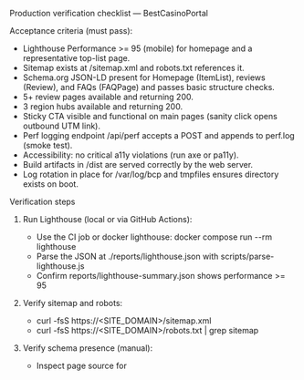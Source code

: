Production verification checklist — BestCasinoPortal

Acceptance criteria (must pass):
- Lighthouse Performance >= 95 (mobile) for homepage and a representative top-list page.
- Sitemap exists at /sitemap.xml and robots.txt references it.
- Schema.org JSON-LD present for Homepage (ItemList), reviews (Review), and FAQs (FAQPage) and passes basic structure checks.
- 5+ review pages available and returning 200.
- 3 region hubs available and returning 200.
- Sticky CTA visible and functional on main pages (sanity click opens outbound UTM link).
- Perf logging endpoint /api/perf accepts a POST and appends to perf.log (smoke test).
- Accessibility: no critical a11y violations (run axe or pa11y).
- Build artifacts in /dist are served correctly by the web server.
- Log rotation in place for /var/log/bcp and tmpfiles ensures directory exists on boot.

Verification steps
1) Run Lighthouse (local or via GitHub Actions):
   - Use the CI job or docker lighthouse: docker compose run --rm lighthouse
   - Parse the JSON at ./reports/lighthouse.json with scripts/parse-lighthouse.js
   - Confirm reports/lighthouse-summary.json shows performance >= 95

2) Verify sitemap and robots:
   - curl -fsS https://<SITE_DOMAIN>/sitemap.xml
   - curl -fsS https://<SITE_DOMAIN>/robots.txt | grep sitemap

3) Verify schema presence (manual):
   - Inspect page source for <script type="application/ld+json"> sections on homepage, a review page and FAQ sections.

4) Verify pages up (smoke):
   - curl -fsS https://<SITE_DOMAIN>/
   - curl -fsS https://<SITE_DOMAIN>/best/fast-withdrawals
   - curl -fsS https://<SITE_DOMAIN>/reviews/readycasino

5) Verify perf endpoint:
   - curl -fsS -X POST https://<SITE_DOMAIN>/api/perf -H "Content-Type: application/json" -d '{"smoke":"ok"}'
   - Check server /var/log/bcp/perf.log contains a recent entry

6) Accessibility:
   - Run axe or pa11y for the homepage; address any violations above severity threshold

7) Finalize:
   - If everything passes, mark Phase 7 complete and publish release notes and changelog.

Report artifacts to collect:
- reports/lighthouse.html
- reports/lighthouse.json
- reports/lighthouse-summary.json
- smoke-checks.log (curl outputs)
- schema-checks.log (manual verification notes)

Sign-off
- Project owner: ___________ (sign/date)
- QA lead: _______ (sign/date)
- DevOps: _______ (sign/date)
